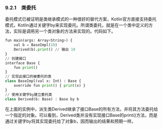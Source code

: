 ### 9.2.1　类委托

委托模式已被证明是类继承模式的一种很好的替代方案，Kotlin官方直接支持委托模式，Kotlin通过关键字by来实现委托。所谓类委托，就是在一个类中定义的方法，实际是调用另一个类对象的方法来实现的。代码如下。

```python
fun main(args: Array<String>) {
    val b = BaseImpl(10)
    Derived(b).print() // 输出 10
}
// 创建接口
interface Base {   
    fun print()
}
// 实现此接口的被委托的类
class BaseImpl(val x: Int) : Base {
    override fun print() { print(x) }
}
// 使用关键字by建立委托类
class Derived(b: Base) : Base by b
```

在上面的实例中，派生类Derived继承了接口Base的所有方法，并将其方法委托给一个指定的对象。可以看到，Derived类并没有实现接口Base的print()方法，而是通过关键字by将其实现委托给了对象b，因而输出的结果和预期一样。

